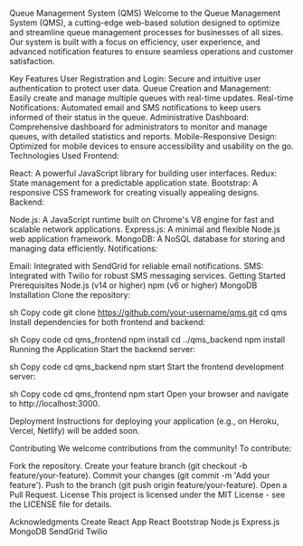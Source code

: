 Queue Management System (QMS)
Welcome to the Queue Management System (QMS), a cutting-edge web-based solution designed to optimize and streamline queue management processes for businesses of all sizes. Our system is built with a focus on efficiency, user experience, and advanced notification features to ensure seamless operations and customer satisfaction.

Key Features
User Registration and Login: Secure and intuitive user authentication to protect user data.
Queue Creation and Management: Easily create and manage multiple queues with real-time updates.
Real-time Notifications: Automated email and SMS notifications to keep users informed of their status in the queue.
Administrative Dashboard: Comprehensive dashboard for administrators to monitor and manage queues, with detailed statistics and reports.
Mobile-Responsive Design: Optimized for mobile devices to ensure accessibility and usability on the go.
Technologies Used
Frontend:

React: A powerful JavaScript library for building user interfaces.
Redux: State management for a predictable application state.
Bootstrap: A responsive CSS framework for creating visually appealing designs.
Backend:

Node.js: A JavaScript runtime built on Chrome's V8 engine for fast and scalable network applications.
Express.js: A minimal and flexible Node.js web application framework.
MongoDB: A NoSQL database for storing and managing data efficiently.
Notifications:

Email: Integrated with SendGrid for reliable email notifications.
SMS: Integrated with Twilio for robust SMS messaging services.
Getting Started
Prerequisites
Node.js (v14 or higher)
npm (v6 or higher)
MongoDB
Installation
Clone the repository:

sh
Copy code
git clone https://github.com/your-username/qms.git
cd qms
Install dependencies for both frontend and backend:

sh
Copy code
cd qms_frontend
npm install
cd ../qms_backend
npm install
Running the Application
Start the backend server:

sh
Copy code
cd qms_backend
npm start
Start the frontend development server:

sh
Copy code
cd qms_frontend
npm start
Open your browser and navigate to http://localhost:3000.

Deployment
Instructions for deploying your application (e.g., on Heroku, Vercel, Netlify) will be added soon.

Contributing
We welcome contributions from the community! To contribute:

Fork the repository.
Create your feature branch (git checkout -b feature/your-feature).
Commit your changes (git commit -m 'Add your feature').
Push to the branch (git push origin feature/your-feature).
Open a Pull Request.
License
This project is licensed under the MIT License - see the LICENSE file for details.

Acknowledgments
Create React App
React Bootstrap
Node.js
Express.js
MongoDB
SendGrid
Twilio
